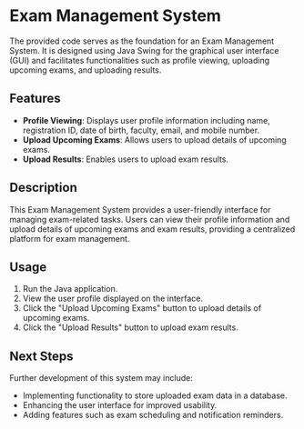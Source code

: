 # Exam Management System

The provided code serves as the foundation for an Exam Management System. It is designed using Java Swing for the graphical user interface (GUI) and facilitates functionalities such as profile viewing, uploading upcoming exams, and uploading results.

## Features

- **Profile Viewing**: Displays user profile information including name, registration ID, date of birth, faculty, email, and mobile number.
- **Upload Upcoming Exams**: Allows users to upload details of upcoming exams.
- **Upload Results**: Enables users to upload exam results.

## Description

This Exam Management System provides a user-friendly interface for managing exam-related tasks. Users can view their profile information and upload details of upcoming exams and exam results, providing a centralized platform for exam management.

## Usage

1. Run the Java application.
2. View the user profile displayed on the interface.
3. Click the "Upload Upcoming Exams" button to upload details of upcoming exams.
4. Click the "Upload Results" button to upload exam results.

## Next Steps

Further development of this system may include:

- Implementing functionality to store uploaded exam data in a database.
- Enhancing the user interface for improved usability.
- Adding features such as exam scheduling and notification reminders.
